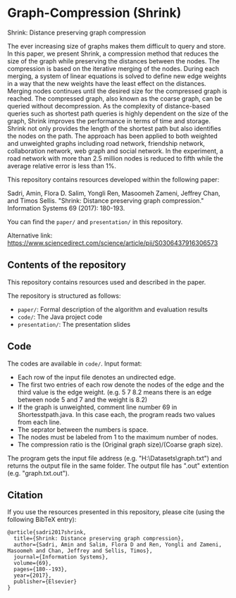 # Graph-Compression (Shrink)

Shrink: Distance preserving graph compression

The ever increasing size of graphs makes them difficult to query and store. In this paper, we present Shrink, a compression method that reduces the size of the graph while preserving the distances between the nodes. The compression is based on the iterative merging of the nodes. During each merging, a system of linear equations is solved to define new edge weights in a way that the new weights have the least effect on the distances. Merging nodes continues until the desired size for the compressed graph is reached. The compressed graph, also known as the coarse graph, can be queried without decompression. As the complexity of distance-based queries such as shortest path queries is highly dependent on the size of the graph, Shrink improves the performance in terms of time and storage. Shrink not only provides the length of the shortest path but also identifies the nodes on the path. The approach has been applied to both weighted and unweighted graphs including road network, friendship network, collaboration network, web graph and social network. In the experiment, a road network with more than 2.5 million nodes is reduced to fifth while the average relative error is less than 1%.

This repository contains resources developed within the following paper:

Sadri, Amin, Flora D. Salim, Yongli Ren, Masoomeh Zameni, Jeffrey Chan, and Timos Sellis. "Shrink: Distance preserving graph compression." Information Systems 69 (2017): 180-193.
  
You can find the `paper/` and `presentation/` in this repository. 

Alternative link: https://www.sciencedirect.com/science/article/pii/S0306437916306573

## Contents of the repository
This repository contains resources used and described in the paper.

The repository is structured as follows:
- `paper/`: Formal description of the algorithm and evaluation results
- `code/`: The Java project code
- `presentation/`: The presentation slides

## Code
The codes are available in `code/`. 
Input format: 
- Each row of the input file denotes an undirected edge. 
- The first two entries of each row denote the nodes of the edge and the third value is the edge weight. (e.g.  5 7 8.2 means there is an edge between node 5 and 7 and the weight is 8.2)
- If the graph is unweighted, comment line number 69 in Shortesstpath.java. In this case each, the program reads two values from each line. 
- The seprator between the numbers is space.
- The nodes must be labeled from 1 to the maximum number of nodes.
- The compression ratio is the (Original graph size)/(Coarse graph size).


The program gets the input file address (e.g. "H:\Datasets\graph.txt") and returns the output file in the same folder. The output file has ".out" extention (e.g. "graph.txt.out").


## Citation
If you use the resources presented in this repository, please cite (using the following BibTeX entry):
```
@article{sadri2017shrink,
  title={Shrink: Distance preserving graph compression},
  author={Sadri, Amin and Salim, Flora D and Ren, Yongli and Zameni, Masoomeh and Chan, Jeffrey and Sellis, Timos},
  journal={Information Systems},
  volume={69},
  pages={180--193},
  year={2017},
  publisher={Elsevier}
}
```
